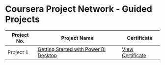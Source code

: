 # Coursera Project Network - Guided Projects

| Project No. | Project Name                                                | Certificate                                               |
|-------------|------------------------------------------------------------|-----------------------------------------------------------|
| Project 1   | [Getting Started with Power BI Desktop](https://www.coursera.org/projects/power-bi-desktop) | [View Certificate](https://coursera.org/share/c8e16eba6e795e3361faa83b90c33db6) |



